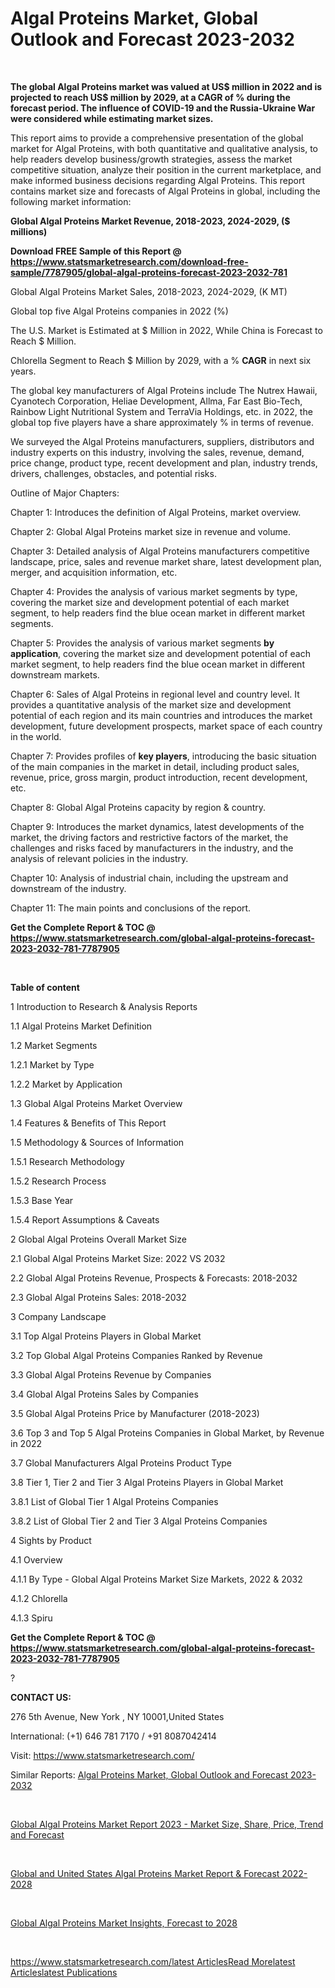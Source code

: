 <h1>Algal Proteins Market, Global Outlook and Forecast 2023-2032</h1><br/><p><strong>The global Algal Proteins market was valued at US$ million in 2022 and is projected to reach US$ million by 2029, at a <strong>CAGR</strong> of % during the forecast period. The influence of COVID-19 and the Russia-Ukraine War were considered while estimating market sizes.</strong></p>
 
 
 
 <p>This report aims to provide a comprehensive presentation of the global market for Algal Proteins, with both quantitative and qualitative analysis, to help readers develop business/growth strategies, assess the market competitive situation, analyze their position in the current marketplace, and make informed business decisions regarding Algal Proteins. This report contains market size and forecasts of Algal Proteins in global, including the following market information:</p>
 
 
 
 <p><strong>Global Algal Proteins Market Revenue, 2018-2023, 2024-2029, ($ millions)</strong></p>
 
 
 
 <p><strong>Download FREE Sample of this Report @ <a href="https://www.statsmarketresearch.com/download-free-sample/7787905/global-algal-proteins-forecast-2023-2032-781">https://www.statsmarketresearch.com/download-free-sample/7787905/global-algal-proteins-forecast-2023-2032-781</a></strong></p>
 
 
 
 <p>Global Algal Proteins Market Sales, 2018-2023, 2024-2029, (K MT)</p>
 
 
 
 <p>Global top five Algal Proteins companies in 2022 (%)</p>
 
 
 
 <p>The U.S. Market is Estimated at $ Million in 2022, While China is Forecast to Reach $ Million.</p>
 
 
 
 <p>Chlorella Segment to Reach $ Million by 2029, with a % <strong>CAGR</strong> in next six years.</p>
 
 
 
 <p>The global key manufacturers of Algal Proteins include The Nutrex Hawaii, Cyanotech Corporation, Heliae Development, Allma, Far East Bio-Tech, Rainbow Light Nutritional System and TerraVia Holdings, etc. in 2022, the global top five players have a share approximately % in terms of revenue.</p>
 
 
 
 <p>We surveyed the Algal Proteins manufacturers, suppliers, distributors and industry experts on this industry, involving the sales, revenue, demand, price change, product type, recent development and plan, industry trends, drivers, challenges, obstacles, and potential risks.</p>
 
 
 
 <p>Outline of Major Chapters:</p>
 
 
 
 <p>Chapter 1: Introduces the definition of Algal Proteins, market overview.</p>
 
 
 
 <p>Chapter 2: Global Algal Proteins market size in revenue and volume.</p>
 
 
 
 <p>Chapter 3: Detailed analysis of Algal Proteins manufacturers competitive landscape, price, sales and revenue market share, latest development plan, merger, and acquisition information, etc.</p>
 
 
 
 <p>Chapter 4: Provides the analysis of various market segments by type, covering the market size and development potential of each market segment, to help readers find the blue ocean market in different market segments.</p>
 
 
 
 <p>Chapter 5: Provides the analysis of various market segments <strong>by application</strong>, covering the market size and development potential of each market segment, to help readers find the blue ocean market in different downstream markets.</p>
 
 
 
 <p>Chapter 6: Sales of Algal Proteins in regional level and country level. It provides a quantitative analysis of the market size and development potential of each region and its main countries and introduces the market development, future development prospects, market space of each country in the world.</p>
 
 
 
 <p>Chapter 7: Provides profiles of <strong>key players</strong>, introducing the basic situation of the main companies in the market in detail, including product sales, revenue, price, gross margin, product introduction, recent development, etc.</p>
 
 
 
 <p>Chapter 8: Global Algal Proteins capacity by region & country.</p>
 
 
 
 <p>Chapter 9: Introduces the market dynamics, latest developments of the market, the driving factors and restrictive factors of the market, the challenges and risks faced by manufacturers in the industry, and the analysis of relevant policies in the industry.</p>
 
 
 
 <p>Chapter 10: Analysis of industrial chain, including the upstream and downstream of the industry.</p>
 
 
 
 <p>Chapter 11: The main points and conclusions of the report.</p>
 
 
 
 <div><b>Get the Complete Report & TOC @ <a href="https://www.statsmarketresearch.com/global-algal-proteins-forecast-2023-2032-781-7787905">https://www.statsmarketresearch.com/global-algal-proteins-forecast-2023-2032-781-7787905</a></b></div>
 
 
 
 <p><br />
 
 <b>Table of content</b></p>
 
 
 
 <p>1 Introduction to Research & Analysis Reports<br />
 
 1.1 Algal Proteins Market Definition<br />
 
 1.2 Market Segments<br />
 
 1.2.1 Market by Type<br />
 
 1.2.2 Market by Application<br />
 
 1.3 Global Algal Proteins Market Overview<br />
 
 1.4 Features & Benefits of This Report<br />
 
 1.5 Methodology & Sources of Information<br />
 
 1.5.1 Research Methodology<br />
 
 1.5.2 Research Process<br />
 
 1.5.3 Base Year<br />
 
 1.5.4 Report Assumptions & Caveats<br />
 
 2 Global Algal Proteins Overall Market Size<br />
 
 2.1 Global Algal Proteins Market Size: 2022 VS 2032<br />
 
 2.2 Global Algal Proteins Revenue, Prospects & Forecasts: 2018-2032<br />
 
 2.3 Global Algal Proteins Sales: 2018-2032<br />
 
 3 Company Landscape<br />
 
 3.1 Top Algal Proteins Players in Global Market<br />
 
 3.2 Top Global Algal Proteins Companies Ranked by Revenue<br />
 
 3.3 Global Algal Proteins Revenue by Companies<br />
 
 3.4 Global Algal Proteins Sales by Companies<br />
 
 3.5 Global Algal Proteins Price by Manufacturer (2018-2023)<br />
 
 3.6 Top 3 and Top 5 Algal Proteins Companies in Global Market, by Revenue in 2022<br />
 
 3.7 Global Manufacturers Algal Proteins Product Type<br />
 
 3.8 Tier 1, Tier 2 and Tier 3 Algal Proteins Players in Global Market<br />
 
 3.8.1 List of Global Tier 1 Algal Proteins Companies<br />
 
 3.8.2 List of Global Tier 2 and Tier 3 Algal Proteins Companies<br />
 
 4 Sights by Product<br />
 
 4.1 Overview<br />
 
 4.1.1 By Type - Global Algal Proteins Market Size Markets, 2022 & 2032<br />
 
 4.1.2 Chlorella<br />
 
 4.1.3 Spiru</p>
 
 
 
 <div><b>Get the Complete Report & TOC @ <a href="https://www.statsmarketresearch.com/global-algal-proteins-forecast-2023-2032-781-7787905">https://www.statsmarketresearch.com/global-algal-proteins-forecast-2023-2032-781-7787905</a></b></div>
 
 
 
 <p>? </p>
 
 
 
 <p><b>CONTACT US:</b><br />
 
 276 5th Avenue, New York , NY 10001,United States<br />
 
 International: (+1) 646 781 7170 / +91 8087042414<br />
 
 Visit: <a href="https://www.statsmarketresearch.com/">https://www.statsmarketresearch.com/</a><br />
 
 Similar Reports: <a href="https://www.statsmarketresearch.com/global-algal-proteins-forecast-2023-2032-781-7787905">Algal Proteins Market, Global Outlook and Forecast 2023-2032</a><br />
 
 <br />
 
 <a href="https://www.statsmarketresearch.com/global-algal-proteins-forecast-2023-2032-781-7787905">Global Algal Proteins Market Report 2023 - Market Size, Share, Price, Trend and Forecast</a><br />
 
 <br />
 
 <a href="https://www.statsmarketresearch.com/global-algal-proteins-forecast-2023-2032-781-7787905">Global and United States Algal Proteins Market Report & Forecast 2022-2028</a><br />
 
 <br />
 
 <a href="https://www.statsmarketresearch.com/global-algal-proteins-forecast-2023-2032-781-7787905">Global Algal Proteins Market Insights, Forecast to 2028</a><br />
 
 <br />
 
 <a href="https://gyeongbokgung.com">https://www.statsmarketresearch.com/</a><a href="https://hallyeomaritime.com">latest Articles</a><a href="https://jingwansa.com">Read More</a><a href="https://nguoiviet.jp/">latest Articles</a><a href="https://www.intelmarketresearch.com/">latest Publications</a></p>